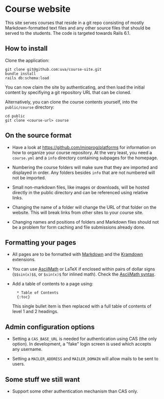 Course website
==============

This site serves courses that reside in a git repo consisting of mostly Markdown-formatted text files and any other source files that should be served to the students. The code is targeted towards Rails 6.1.

How to install
--------------

Clone the application:

	git clone git@github.com:uva/course-site.git
	bundle install
	rails db:schema:load

You can now claim the site by authenticating, and then load the initial content by specifiying a git repository URL that can be cloned.

Alternatively, you can clone the course contents yourself, into the `public/course` directory:

	cd public
	git clone <course-url> course

On the source format
--------------------

* Have a look at https://github.com/minprog/platforms for information on
  how to organize your course repository. At the very least, you need a
  `course.yml` and a `info` directory containing subpages for the homepage.

* Numbering the course folders will make sure that they are imported and
  displayed in order. Any folders besides `info` that are not numbered will
  not be imported.

* Small non-markdown files, like images or downloads, will be hosted directly
  in the public directory and can be referenced using relative links.

* Changing the name of a folder will change the URL of that folder on the
  website. This will break links from other sites to your course site.

* Changing names and positions of folders and Markdown files should not be a
  problem for form caching and file submissions already done.

Formatting your pages
----------------------

* All pages are to be formatted with [Markdown] and the [Kramdown] extensions.

* You can use [AsciiMath] or LaTeX if enclosed within pairs of dollar signs (`$$sin(x)$$`, or `$sin(x)$` for inlined math). Check the [AsciiMath syntax].

* Add a table of contents to a page using:

		* Table of Contents
		{:toc}

    This single bullet item is then replaced with a full table of contents of
    level 1 and 2 headings.

[Markdown]: http://daringfireball.net/projects/markdown/syntax
[Kramdown]: https://kramdown.gettalong.org/syntax.html
[AsciiMath]: http://www.wjagray.co.uk/maths/ASCIIMathTutorial.html
[AsciiMath syntax]: http://www.intmath.com/help/send-math-email-syntax.php

Admin configuration options
---------------------------

* Setting a `CAS_BASE_URL` is needed for authentication using CAS (the only option). In development, a "fake" login screen is used which accepts any username.

* Setting a `MAILER_ADDRESS` and `MAILER_DOMAIN` will allow mails to be sent to users.

Some stuff we still want
------------------------

* Support some other authentication mechanism than CAS only.
